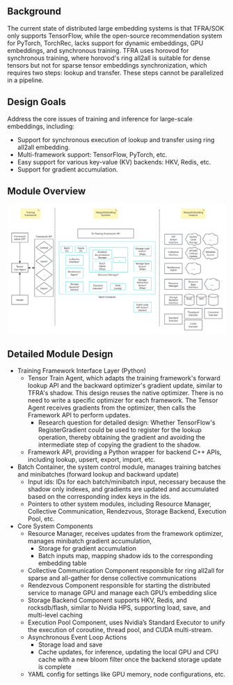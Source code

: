 ## Background
The current state of distributed large embedding systems is that TFRA/SOK only supports TensorFlow, while the open-source recommendation system for PyTorch, TorchRec, lacks support for dynamic embeddings, GPU embeddings, and synchronous training. TFRA uses horovod for synchronous training, where horovod's ring all2all is suitable for dense tensors but not for sparse tensor embeddings synchronization, which requires two steps: lookup and transfer. These steps cannot be parallelized in a pipeline.

## Design Goals
Address the core issues of training and inference for large-scale embeddings, including:
- Support for synchronous execution of lookup and transfer using ring all2all embedding.
- Multi-framework support: TensorFlow, PyTorch, etc.
- Easy support for various key-value (KV) backends: HKV, Redis, etc.
- Support for gradient accumulation.

## Module Overview
![design](../big_picture.jpg)

## Detailed Module Design

- Training Framework Interface Layer (Python)
    - Tensor Train Agent, which adapts the training framework's forward lookup API and the backward optimizer's gradient update, similar to TFRA's shadow. This design reuses the native optimizer. There is no need to write a specific optimizer for each framework. The Tensor Agent receives gradients from the optimizer, then calls the Framework API to perform updates.
        - Research question for detailed design: Whether TensorFlow's RegisterGradient could be used to register for the lookup operation, thereby obtaining the gradient and avoiding the intermediate step of copying the gradient to the shadow.
    - Framework API, providing a Python wrapper for backend C++ APIs, including lookup, upsert, export, import, etc.
- Batch Container, the system control module, manages training batches and minibatches (forward lookup and backward update)
    - Input ids: IDs for each batch/minibatch input, necessary because the shadow only indexes, and gradients are updated and accumulated based on the corresponding index keys in the ids.
    - Pointers to other system modules, including Resource Manager, Collective Communication, Rendezvous, Storage Backend, Execution Pool, etc.
- Core System Components
    - Resource Manager, receives updates from the framework optimizer, manages minibatch gradient accumulation,
        - Storage for gradient accumulation
        - Batch inputs map, mapping shadow ids to the corresponding embedding table
    - Collective Communication Component responsible for ring all2all for sparse and all-gather for dense collective communications
    - Rendezvous Component responsible for starting the distributed service to manage GPU and manage each GPU’s embedding slice
    - Storage Backend Component supports HKV, Redis, and rocksdb/flash, similar to Nvidia HPS, supporting load, save, and multi-level caching
    - Execution Pool Component, uses Nvidia’s Standard Executor to unify the execution of coroutine, thread pool, and CUDA multi-stream.
    - Asynchronous Event Loop Actions
        - Storage load and save
        - Cache updates, for inference, updating the local GPU and CPU cache with a new bloom filter once the backend storage update is complete
    - YAML config for settings like GPU memory, node configurations, etc.